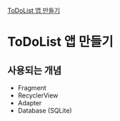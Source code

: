 [ToDoList 앱 만들기](https://wikidocs.net/96097, "WikiDocs")   

ToDoList 앱 만들기
=================
## 사용되는 개념
- Fragment
- RecyclerView
- Adapter
- Database (SQLite)
